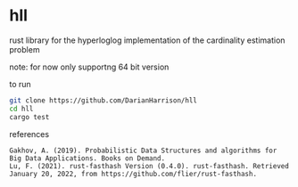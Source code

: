 # hll
 rust library for the hyperloglog implementation of the cardinality estimation problem

 note: for now only supportng 64 bit version

to run
```bash
git clone https://github.com/DarianHarrison/hll
cd hll
cargo test
```

references
```
Gakhov, A. (2019). Probabilistic Data Structures and algorithms for Big Data Applications. Books on Demand.
Lu, F. (2021). rust-fasthash Version (0.4.0). rust-fasthash. Retrieved January 20, 2022, from https://github.com/flier/rust-fasthash. 
```
